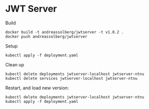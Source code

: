 # JWT Server



Build

```
docker build -t andreassolberg/jwtserver -t v1.0.2 .
docker push andreassolberg/jwtserver
```

Setup

```
kubectl apply -f deployment.yaml
```

Clean up
```
kubectl delete deployments jwtserver-localhost jwtserver-ntnu
kubectl delete services jwtserver-localhost jwtserver-ntnu
```


Restart, and load new version:

```
kubectl delete deployments jwtserver-localhost jwtserver-ntnu
kubectl apply -f deployment.yaml
```
